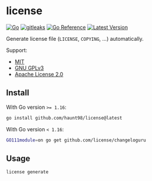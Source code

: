 # license

[![Go](https://github.com/haunt98/license/actions/workflows/go.yaml/badge.svg)](https://github.com/haunt98/license/actions/workflows/go.yaml)
[![gitleaks](https://github.com/haunt98/license/actions/workflows/gitleaks.yml/badge.svg)](https://github.com/haunt98/license/actions/workflows/gitleaks.yml)
[![Go Reference](https://pkg.go.dev/badge/github.com/haunt98/license.svg)](https://pkg.go.dev/github.com/haunt98/license)
[![Latest Version](https://img.shields.io/github/v/tag/haunt98/license)](https://github.com/haunt98/license/tags)

Generate license file (`LICENSE`, `COPYING`, ...) automatically.

Support:

- [MIT](https://choosealicense.com/licenses/mit/)
- [GNU GPLv3](https://choosealicense.com/licenses/gpl-3.0/)
- [Apache License 2.0](https://choosealicense.com/licenses/apache-2.0/)

## Install

With Go version `>= 1.16`:

```sh
go install github.com/haunt98/license@latest
```

With Go version `< 1.16`:

```sh
GO111module=on go get github.com/license/changeloguru
```

## Usage

```sh
license generate
```
